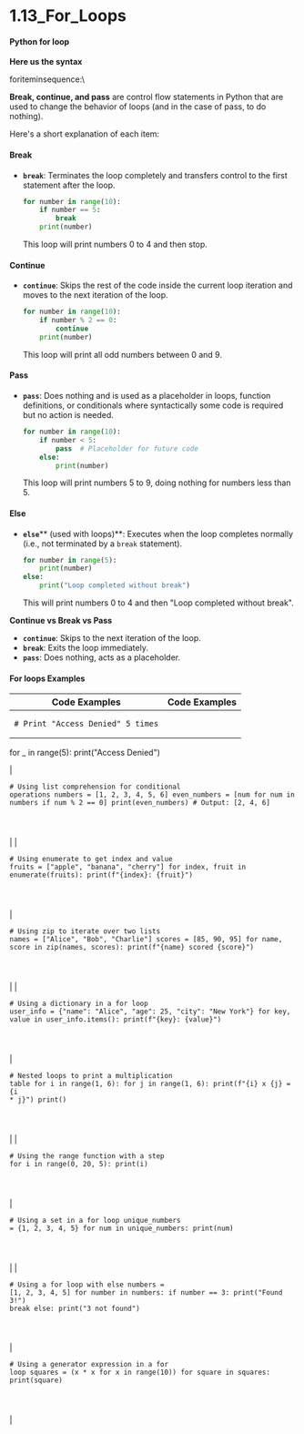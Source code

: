 # 1.13\_For\_Loops

#### Python for loop

**Here us the syntax**

foriteminsequence:\


**Break, continue, and pass** are control flow statements in Python that are used to change the behavior of loops (and in the case of pass, to do nothing).

Here's a short explanation of each item:

#### Break

*   **`break`**: Terminates the loop completely and transfers control to the first statement after the loop.

    ```python
    for number in range(10):
        if number == 5:
            break
        print(number)
    ```

    This loop will print numbers 0 to 4 and then stop.

#### Continue

*   **`continue`**: Skips the rest of the code inside the current loop iteration and moves to the next iteration of the loop.

    ```python
    for number in range(10):
        if number % 2 == 0:
            continue
        print(number)
    ```

    This loop will print all odd numbers between 0 and 9.

#### Pass

*   **`pass`**: Does nothing and is used as a placeholder in loops, function definitions, or conditionals where syntactically some code is required but no action is needed.

    ```python
    for number in range(10):
        if number < 5:
            pass  # Placeholder for future code
        else:
            print(number)
    ```

    This loop will print numbers 5 to 9, doing nothing for numbers less than 5.

#### Else

*   **`else`**\*\* (used with loops)\*\*: Executes when the loop completes normally (i.e., not terminated by a `break` statement).

    ```python
    for number in range(5):
        print(number)
    else:
        print("Loop completed without break")
    ```

    This will print numbers 0 to 4 and then "Loop completed without break".

**Continue vs Break vs Pass**

* **`continue`**: Skips to the next iteration of the loop.
* **`break`**: Exits the loop immediately.
* **`pass`**: Does nothing, acts as a placeholder.

#### For loops Examples

| Code Examples                                                                                                                                                                                                      | Code Examples                                                                                                                                                                                                                 |
| ------------------------------------------------------------------------------------------------------------------------------------------------------------------------------------------------------------------ | ----------------------------------------------------------------------------------------------------------------------------------------------------------------------------------------------------------------------------- |
| <pre><code># Print "Access Denied" 5 times
for _ in range(5):
    print("Access Denied")
                
</code></pre>                                                                                            | <pre><code># Using list comprehension for conditional operations
numbers = [1, 2, 3, 4, 5, 6]
even_numbers = [num for num in numbers if num % 2 == 0]
print(even_numbers)  # Output: [2, 4, 6]
                
</code></pre> |
| <pre><code># Using enumerate to get index and value
fruits = ["apple", "banana", "cherry"]
for index, fruit in enumerate(fruits):
    print(f"{index}: {fruit}")
                
</code></pre>                    | <pre><code># Using zip to iterate over two lists
names = ["Alice", "Bob", "Charlie"]
scores = [85, 90, 95]
for name, score in zip(names, scores):
    print(f"{name} scored {score}")
                
</code></pre>          |
| <pre><code># Using a dictionary in a for loop
user_info = {"name": "Alice", "age": 25, "city": "New York"}
for key, value in user_info.items():
    print(f"{key}: {value}")
                
</code></pre>        | <pre><code># Nested loops to print a multiplication table
for i in range(1, 6):
    for j in range(1, 6):
        print(f"{i} x {j} = {i * j}")
    print()
                
</code></pre>                                    |
| <pre><code># Using the range function with a step
for i in range(0, 20, 5):
    print(i)
                
</code></pre>                                                                                            | <pre><code># Using a set in a for loop
unique_numbers = {1, 2, 3, 4, 5}
for num in unique_numbers:
    print(num)
                
</code></pre>                                                                              |
| <pre><code># Using a for loop with else
numbers = [1, 2, 3, 4, 5]
for number in numbers:
    if number == 3:
        print("Found 3!")
        break
else:
    print("3 not found")
                
</code></pre> | <pre><code># Using a generator expression in a for loop
squares = (x * x for x in range(10))
for square in squares:
    print(square)
                
</code></pre>                                                          |
